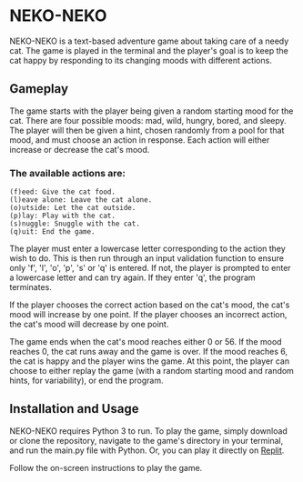 # NEKO-NEKO
NEKO-NEKO is a text-based adventure game about taking care of a needy cat. The game is played in the terminal and the player's goal is to keep the cat happy by responding to its changing moods with different actions.

## Gameplay

The game starts with the player being given a random starting mood for the cat. There are four possible moods: mad, wild, hungry, bored, and sleepy. The player will then be given a hint, chosen randomly from a pool for that mood, and must choose an action in response. Each action will either increase or decrease the cat's mood.

### The available actions are:
    (f)eed: Give the cat food.
    (l)eave alone: Leave the cat alone.
    (o)utside: Let the cat outside.
    (p)lay: Play with the cat.
    (s)nuggle: Snuggle with the cat.
    (q)uit: End the game.

The player must enter a lowercase letter corresponding to the action they wish to do. This is then run through an input validation function to ensure only 'f', 'l', 'o', 'p', 's' or 'q' is entered. If not, the player is prompted to enter a lowercase letter and can try again. If they enter 'q', the program terminates.

If the player chooses the correct action based on the cat's mood, the cat's mood will increase by one point. If the player chooses an incorrect action, the cat's mood will decrease by one point.

The game ends when the cat's mood reaches either 0 or 56. If the mood reaches 0, the cat runs away and the game is over. If the mood reaches 6, the cat is happy and the player wins the game. At this point, the player can choose to either replay the game (with a random starting mood and random hints, for variability), or end the program.

## Installation and Usage

NEKO-NEKO requires Python 3 to run. To play the game, simply download or clone the repository, navigate to the game's directory in your terminal, and run the main.py file with Python. Or, you can play it directly on [Replit](https://replit.com/@aclongo/cat-adventure?v=1).

Follow the on-screen instructions to play the game.
